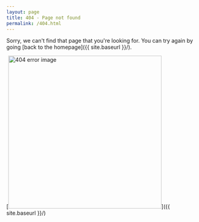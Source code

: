 ```yaml
---
layout: page
title: 404 - Page not found
permalink: /404.html
---
```


Sorry, we can't find that page that you're looking for. You can try again by going [back to the homepage]({{ site.baseurl }}/).

[<img src="{{ site.url }}/assets/images/404.jpg" alt="404 error image" style="width: 400px;"/>]({{ site.baseurl }}/)
